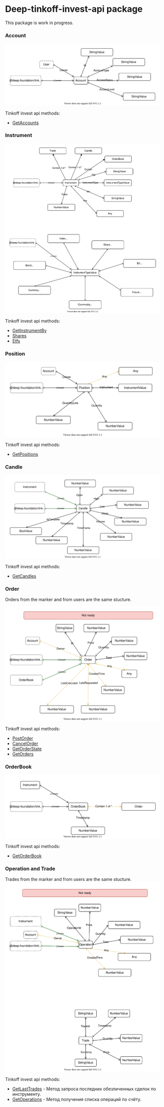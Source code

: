 # Deep-tinkoff-invest-api package
This package is work in progress.

### Account
![Account scheme](./src/account/Account.drawio.svg)

Tinkoff invest api methods:
- [GetAccounts](https://tinkoff.github.io/investAPI/users/#getaccounts)

### Instrument
![Instrument scheme](./src/instrument/Instrument.drawio.svg)

Tinkoff invest api methods:
- [GetInstrumentBy](https://tinkoff.github.io/investAPI/instruments/#getinstrumentby)
- [Shares](https://tinkoff.github.io/investAPI/instruments/#shares)
- [Etfs](https://tinkoff.github.io/investAPI/instruments/#etfs)

### Position
![Position scheme](./src/position/Position.drawio.svg)

Tinkoff invest api methods:
- [GetPositions](https://tinkoff.github.io/investAPI/operations/#getpositions)

### Candle
![Candle scheme](./src/candle/Candle.drawio.svg)

Tinkoff invest api methods:
- [GetCandles](https://tinkoff.github.io/investAPI/marketdata/#getcandles)

### Order
Orders from the marker and from users are the same stucture.

![Order scheme](./src/order/Order.drawio.svg)

Tinkoff invest api methods:
- [PostOrder](https://tinkoff.github.io/investAPI/orders/#postorder)
- [CancelOrder](https://tinkoff.github.io/investAPI/orders/#cancelorder)
- [GetOrderState](https://tinkoff.github.io/investAPI/orders/#getorderstate)
- [GetOrders](https://tinkoff.github.io/investAPI/orders/#getorders)

### OrderBook
![OrderBook scheme](./src/orderbook/OrderBook.drawio.svg)

Tinkoff invest api methods:
- [GetOrderBook](https://tinkoff.github.io/investAPI/marketdata/#getorderbook)

### Operation and Trade
Trades from the marker and from users are the same stucture.
![Trade scheme](./src/trade/Trade.drawio.svg)

Tinkoff invest api methods:
- [GetLastTrades](https://tinkoff.github.io/investAPI/marketdata/#getlasttrades) - Метод запроса последних обезличенных сделок по инструменту.
- [GetOperations](https://tinkoff.github.io/investAPI/operations/#getoperations) - Метод получения списка операций по счёту.
